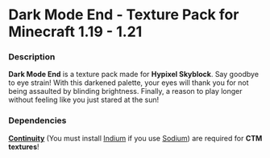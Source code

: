 # Dark Mode End - Texture Pack for Minecraft 1.19 - 1.21
### Description
**Dark Mode End** is a texture pack made for **Hypixel Skyblock**.
Say goodbye to eye strain! With this darkened palette, your eyes will thank you for not being assaulted by blinding brightness. Finally, a reason to play longer without feeling like you just stared at the sun!

### Dependencies
[**Continuity**](https://modrinth.com/mod/continuity) (You must install [Indium](https://modrinth.com/mod/indium) if you use [Sodium](https://modrinth.com/mod/sodium)) are required for **CTM textures**!

